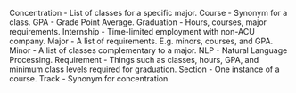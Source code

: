 Concentration - List of classes for a specific major.
Course - Synonym for a class.
GPA - Grade Point Average.
Graduation - Hours, courses, major requirements.
Internship - Time-limited employment with non-ACU company.
Major - A list of requirements. E.g. minors, courses, and GPA.
Minor - A list of classes complementary to a major.
NLP - Natural Language Processing.
Requirement - Things such as classes, hours, GPA, and minimum class levels required for graduation.
Section - One instance of a course.
Track - Synonym for concentration.